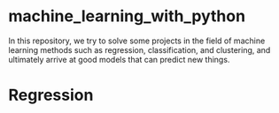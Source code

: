 # machine_learning_with_python

In this repository, we try to solve some projects in the field of machine learning methods such as regression, classification, and clustering, and ultimately arrive at good models that can predict new things.

# Regression